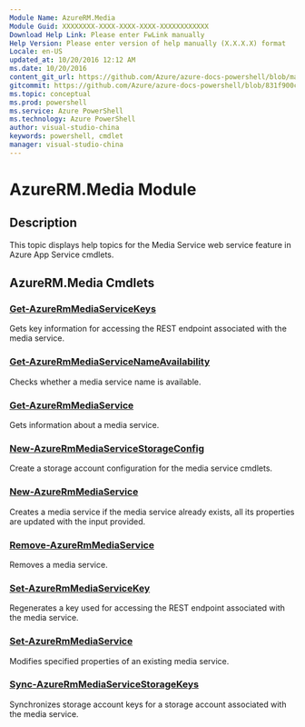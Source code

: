 ```yaml
---
Module Name: AzureRM.Media
Module Guid: XXXXXXXX-XXXX-XXXX-XXXX-XXXXXXXXXXXX
Download Help Link: Please enter FwLink manually
Help Version: Please enter version of help manually (X.X.X.X) format
Locale: en-US
updated_at: 10/20/2016 12:12 AM
ms.date: 10/20/2016
content_git_url: https://github.com/Azure/azure-docs-powershell/blob/master/azureps-cmdlets-docs/ResourceManager/AzureRM.Media/v0.2.0/AzureRM.Media.md
gitcommit: https://github.com/Azure/azure-docs-powershell/blob/831f900c1a4babea8fcc8817cfbc25252a1aa872/azureps-cmdlets-docs/ResourceManager/AzureRM.Media/v0.2.0/AzureRM.Media.md
ms.topic: conceptual
ms.prod: powershell
ms.service: Azure PowerShell
ms.technology: Azure PowerShell
author: visual-studio-china
keywords: powershell, cmdlet
manager: visual-studio-china
---
```


# AzureRM.Media Module
## Description
This topic displays help topics for the Media Service web service feature in Azure App Service cmdlets. 

## AzureRM.Media Cmdlets
### [Get-AzureRmMediaServiceKeys](Get-AzureRmMediaServiceKeys.md)
Gets key information for accessing the REST endpoint associated with the media service.


### [Get-AzureRmMediaServiceNameAvailability](Get-AzureRmMediaServiceNameAvailability.md)
Checks whether a media service name is available.


### [Get-AzureRmMediaService](Get-AzureRmMediaService.md)
Gets information about a media service.


### [New-AzureRmMediaServiceStorageConfig](New-AzureRmMediaServiceStorageConfig.md)
Create a storage account configuration for the media service cmdlets.


### [New-AzureRmMediaService](New-AzureRmMediaService.md)
Creates a media service if the media service already exists, all its properties are updated with the input provided.


### [Remove-AzureRmMediaService](Remove-AzureRmMediaService.md)
Removes a media service.


### [Set-AzureRmMediaServiceKey](Set-AzureRmMediaServiceKey.md)
Regenerates a key used for accessing the REST endpoint associated with the media service.


### [Set-AzureRmMediaService](Set-AzureRmMediaService.md)
Modifies specified properties of an existing media service.


### [Sync-AzureRmMediaServiceStorageKeys](Sync-AzureRmMediaServiceStorageKeys.md)
Synchronizes storage account keys for a storage account associated with the media service.



